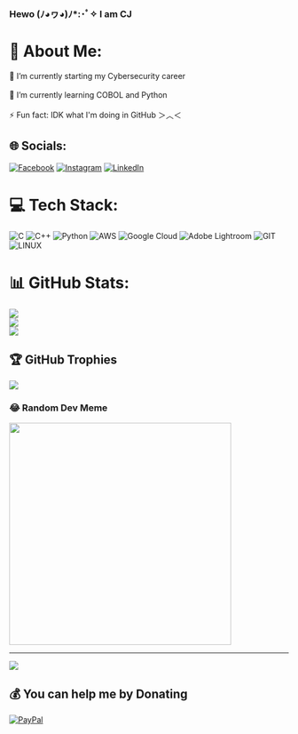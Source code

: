 
### Hewo (ﾉ◕ヮ◕)ﾉ*:･ﾟ✧  I am CJ
# 💫 About Me:
🔭 I’m currently starting my Cybersecurity career<br><br>🌱 I’m currently learning COBOL and Python<br><br>⚡ Fun fact: IDK what I'm doing in GitHub ＞︿＜


## 🌐 Socials:
[![Facebook](https://img.shields.io/badge/Facebook-%231877F2.svg?logo=Facebook&logoColor=white)](https://facebook.com/jouleaaa) [![Instagram](https://img.shields.io/badge/Instagram-%23E4405F.svg?logo=Instagram&logoColor=white)](https://instagram.com/chrstnjulia) [![LinkedIn](https://img.shields.io/badge/LinkedIn-%230077B5.svg?logo=linkedin&logoColor=white)](https://linkedin.com/in/christine-julia-alpornon-a74144145) 

# 💻 Tech Stack:
![C](https://img.shields.io/badge/c-%2300599C.svg?style=for-the-badge&logo=c&logoColor=white) ![C++](https://img.shields.io/badge/c++-%2300599C.svg?style=for-the-badge&logo=c%2B%2B&logoColor=white) ![Python](https://img.shields.io/badge/python-3670A0?style=for-the-badge&logo=python&logoColor=ffdd54) ![AWS](https://img.shields.io/badge/AWS-%23FF9900.svg?style=for-the-badge&logo=amazon-aws&logoColor=white) ![Google Cloud](https://img.shields.io/badge/Google%20Cloud-%234285F4.svg?style=for-the-badge&logo=google-cloud&logoColor=white) ![Adobe Lightroom](https://img.shields.io/badge/Adobe%20Lightroom-31A8FF.svg?style=for-the-badge&logo=Adobe%20Lightroom&logoColor=white) ![GIT](https://img.shields.io/badge/Git-fc6d26?style=for-the-badge&logo=git&logoColor=white) ![LINUX](https://img.shields.io/badge/Linux-FCC624?style=for-the-badge&logo=linux&logoColor=black)
# 📊 GitHub Stats:
![](https://github-readme-stats.vercel.app/api?username=haileyabadeerx&theme=dark&hide_border=false&include_all_commits=true&count_private=true)<br/>
![](https://github-readme-streak-stats.herokuapp.com/?user=haileyabadeerx&theme=dark&hide_border=false)<br/>
![](https://github-readme-stats.vercel.app/api/top-langs/?username=haileyabadeerx&theme=dark&hide_border=false&include_all_commits=true&count_private=true&layout=compact)

## 🏆 GitHub Trophies
![](https://github-profile-trophy.vercel.app/?username=haileyabadeerx&theme=discord&no-frame=false&no-bg=true&margin-w=4)

### 😂 Random Dev Meme
<img src='https://randommeme-five.vercel.app/' style="height: 400px;"/>

---
[![](https://visitcount.itsvg.in/api?id=haileyabadeerx&icon=2&color=6)](https://visitcount.itsvg.in)

  ## 💰 You can help me by Donating
  [![PayPal](https://img.shields.io/badge/PayPal-00457C?style=for-the-badge&logo=paypal&logoColor=white)](https://paypal.me/cjalpornon) 

  
<!-- Proudly created with GPRM ( https://gprm.itsvg.in ) -->

